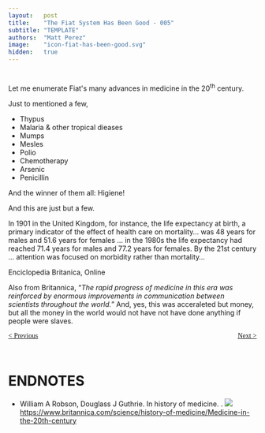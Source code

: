 ```yaml
---
layout:   post
title:    "The Fiat System Has Been Good - 005"
subtitle: "TEMPLATE"
authors:  "Matt Perez"
image:    "icon-fiat-has-been-good.svg"
hidden:   true
---
```


<div style="display:none; ">
 <p>Time for an alternative.</p>
</div>

<h1></h1>
 <p>Let me enumerate Fiat's many advances in medicine in the 20<sup>th</sup> century.</p>
 <p>Just to mentioned a few,</p>
  <ul>
   <li>Thypus</li>
   <li>Malaria & other tropical dieases</li>
   <li>Mumps</li>
   <li>Mesles</li>
   <li>Polio</li>
   <li>Chemotherapy</li>
   <li>Arsenic</li>
   <li>Penicillin</li>
  </ul>
 <p>And the winner of them all: Higiene!</p>

 <p>And this are just but a few.</p>
 <div class="_citation">
  <p>In 1901 in the United Kingdom, for instance, the life expectancy at birth, a primary indicator of the effect of health care on mortality&hellip; was 48 years for males and 51.6 years for females &hellip; in the 1980s the life expectancy had reached 71.4 years for males and 77.2 years for females. By the 21st century &hellip; attention was focused on morbidity rather than mortality&hellip;</p>
  <p id="_signature">Enciclopedia Britanica, Online</p>
 </div>
 <p>Also from Britannica, &ldquo;<em>The rapid progress of medicine in this era was reinforced by enormous improvements in communication between scientists throughout the world.</em>&rdquo; And, yes, this was acceraleted but money, but all the money in the world would not have not have done anything if people were slaves.</p>

<div style="margin-bottom:1in; font-family: American Typewriter, serif; ">
 <span style="float:left; ">
  <a href="https://radicalcompanies.com/2024/12/08/004-the-fiat-system-has-been-good">&lt; Previous</a>
 </span>
 <span style="float:right; ">
  <a href="https://radicalcompanies.com/2024/12/09/005-the-fiat-system-has-been-good">Next &gt;</a>
 </span>
</div>

<h1 class="_section">ENDNOTES</h1>
 <ul>
  <li id="en01">
   <p class="_list-item">
    William A Robson, Douglass J Guthrie.
    In history of medicine.
    <a href="" target='_blank'></a>.
    <a class="_uparrow" href="#bm01"><img src="/https://www.britannica.com/science/history-of-medicine/Medicine-in-the-20th-century">https://www.britannica.com/science/history-of-medicine/Medicine-in-the-20th-century</a>
   </p>
  </li>
 </ul>